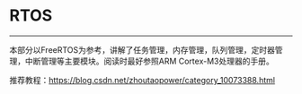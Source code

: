 # RTOS
---
本部分以FreeRTOS为参考，讲解了任务管理，内存管理，队列管理，定时器管理，中断管理等主要模块。阅读时最好参照ARM Cortex-M3处理器的手册。

推荐教程：https://blog.csdn.net/zhoutaopower/category_10073388.html